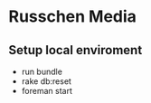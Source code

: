 Russchen Media
=============

## Setup local enviroment
- run bundle
- rake db:reset
- foreman start
